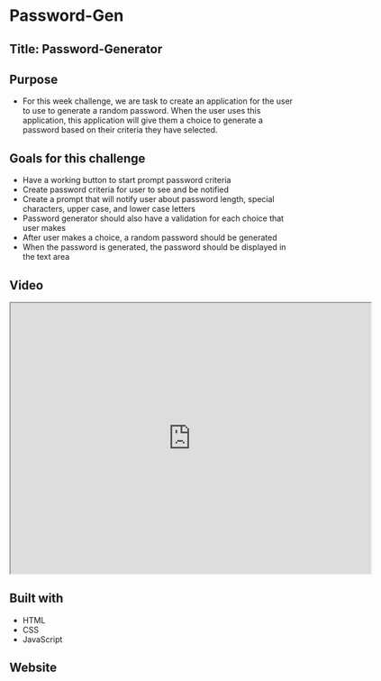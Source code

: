 # Password-Gen

## Title: Password-Generator

## Purpose
* For this week challenge, we are task to create an application for the user to use to generate a random password. When the user uses this application, this application will give them a choice to generate a password based on their criteria they have selected.

## Goals for this challenge
* Have a working button to start prompt password criteria
* Create password criteria for user to see and be notified 
* Create a prompt that will notify user about password length, special characters, upper case, and lower case letters
* Password generator should also have a validation for each choice that user makes
* After user makes a choice, a random password should be generated 
* When the password is generated, the password should be displayed in the text area


## Video
<iframe src="https://drive.google.com/file/d/1u5x4AM0m9OFdsNoONCJuyqYzdlEYEAoo/preview" width="640" height="480"></iframe>

## Built with
* HTML
* CSS
* JavaScript

## Website
